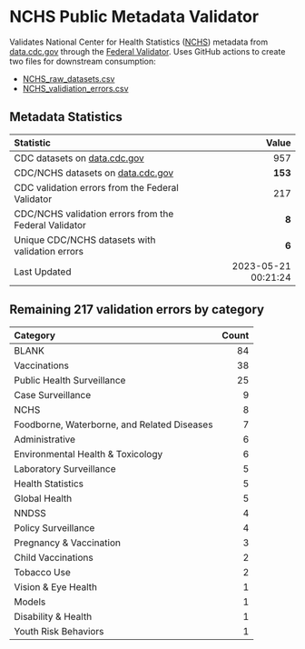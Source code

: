 # NCHS Public Metadata Validator

Validates National Center for Health Statistics ([NCHS](https://www.cdc.gov/nchs/index.htm)) metadata from [data.cdc.gov](https://data.cdc.gov/browse?category=NCHS) through the [Federal Validator](https://dashboard.data.gov/validate). Uses GitHub actions to create two files for downstream consumption:


+ [NCHS_raw_datasets.csv](NCHS_raw_datasets.csv)
+ [NCHS_validiation_errors.csv](NCHS_validiation_errors.csv)


## Metadata Statistics

| Statistic | Value |
| :---      | ---:  |
| CDC datasets on [data.cdc.gov](https://data.cdc.gov/) | 957 |
| CDC/NCHS datasets on [data.cdc.gov](https://data.cdc.gov/browse?category=NCHS)| **153** |
| CDC validation errors from the Federal Validator | 217 |
| CDC/NCHS validation errors from the Federal Validator | **8** |
| Unique CDC/NCHS datasets with validation errors | **6** |
| Last Updated | 2023-05-21 00:21:24 |


## Remaining 217 validation errors by category

| Category | Count |
| :---     | ---:  |
|BLANK|84|
|Vaccinations|38|
|Public Health Surveillance|25|
|Case Surveillance|9|
|NCHS|8|
|Foodborne, Waterborne, and Related Diseases|7|
|Administrative|6|
|Environmental Health & Toxicology|6|
|Laboratory Surveillance|5|
|Health Statistics|5|
|Global Health|5|
|NNDSS|4|
|Policy Surveillance|4|
|Pregnancy & Vaccination|3|
|Child Vaccinations|2|
|Tobacco Use|2|
|Vision & Eye Health|1|
|Models|1|
|Disability & Health|1|
|Youth Risk Behaviors|1|